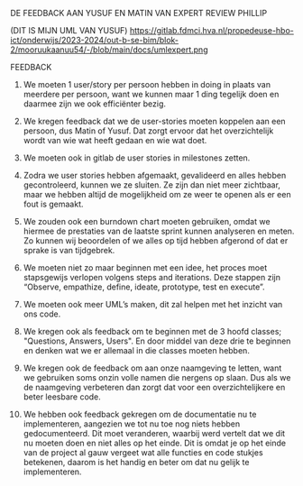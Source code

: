  DE FEEDBACK AAN YUSUF EN MATIN VAN EXPERT REVIEW PHILLIP


(DIT IS MIJN UML VAN YUSUF)
 https://gitlab.fdmci.hva.nl/propedeuse-hbo-ict/onderwijs/2023-2024/out-b-se-bim/blok-2/mooruukaanuu54/-/blob/main/docs/umlexpert.png




FEEDBACK


1. We moeten 1 user/story per persoon hebben in doing in plaats van meerdere per persoon, want we kunnen maar 1 ding tegelijk doen en daarmee zijn we ook efficiënter bezig.

2. We kregen feedback dat we de user-stories moeten koppelen aan een persoon, dus Matin of Yusuf. Dat zorgt ervoor dat het overzichtelijk wordt van wie wat heeft gedaan en wie wat doet. 

3. We moeten ook in gitlab de user stories in milestones zetten.

4. Zodra we user stories hebben afgemaakt, gevalideerd en alles hebben gecontroleerd, kunnen we ze sluiten. Ze zijn dan niet meer zichtbaar, maar we hebben altijd de mogelijkheid om ze weer te openen als er een fout is gemaakt.

5. We zouden ook een burndown chart moeten gebruiken, omdat we hiermee de prestaties van de laatste sprint kunnen analyseren en meten. Zo kunnen wij beoordelen of we alles op tijd hebben afgerond of dat er sprake is van tijdgebrek. 

6. We moeten niet zo maar beginnen met een idee, het proces moet stapsgewijs verlopen volgens steps and iterations. Deze stappen zijn “Observe, empathize, define, ideate, prototype, test en execute”.

7. We moeten ook meer UML’s maken, dit zal helpen met het inzicht van ons code. 

8. We kregen ook als feedback om te beginnen met de 3 hoofd classes; "Questions, Answers, Users". En door middel van deze drie te beginnen en denken wat we er allemaal in die classes moeten hebben.

9. We kregen ook de feedback om aan onze naamgeving te letten, want we gebruiken soms onzin volle namen die nergens op slaan. Dus als we de naamgeving verbeteren dan zorgt dat voor een overzichtelijkere en beter leesbare code.

10. We hebben ook feedback gekregen om de documentatie nu te implementeren, aangezien we tot nu toe nog niets hebben gedocumenteerd. Dit moet veranderen, waarbij werd vertelt dat we dit nu moeten doen en niet alles op het einde. Dit is omdat je op het einde van de project al gauw vergeet wat alle functies en code stukjes betekenen, daarom is het handig en beter om dat nu gelijk te implementeren.
